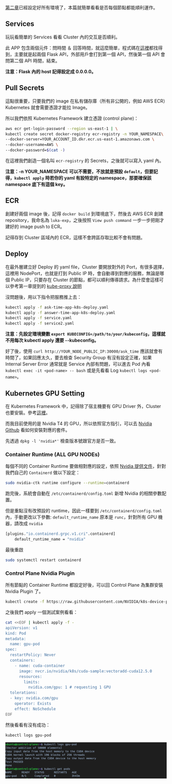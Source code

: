 [第二章](/02_environment_setup/)已經設定好所有環境了，本篇就簡單看看是否每個節點都能順利運作。

## Services

玩玩看簡單的 Services 看看 Cluster 內的交互是否順利。

此 APP 包含兩個元件：問時間 ＆ 回答時間，就這麼簡單，程式碼在[這裡](./toy-test/)都找得到，主要就是起兩個 Flask API，外部用戶會打到第一個 API，然後第一個 API 會問第二個 API 時間，結束。

**注意：Flask 內的 host 記得設定成 0.0.0.0。**

## Pull Secrets

這點很重要，只要我們的 image 在私有儲存庫（所有非公開的，例如 AWS ECR）Kubernetes 就會需要憑證才能拉 Image。

所以我們依照 Kubernetes Framework 建立憑證 (control plane)：

```sh
aws ecr get-login-password --region us-east-1 | \
kubectl create secret docker-registry ecr-registry -n YOUR_NAMESPACE\
--docker-server=YOUR_ACCOUNT_ID.dkr.ecr.us-east-1.amazonaws.com \
--docker-username=AWS \
--docker-password=$(cat -) 
```

在這裡我們創造一個名叫 `ecr-registry` 的 Secrets，之後就可以寫入 yaml 內。

**注意：-n YOUR_NAMESPACE 可以不需要，不放就是預設 `default`，但要記得，`kubectl apply` 時若你的 yaml 有設特定的 namespace，那要確保該 namespace 底下有這個 key。**

## ECR

創建好兩個 image 後，記得 `docker build` 到環境底下，然後去 AWS ECR 創建 repository，我命名為 `luka-exp`，之後按照 `View push command` 一步一步把剛才建好的 image push to ECR。

記得存到 Cluster 區域內的 ECR，這樣不會跨區存取比較不會有問題。

## Deploy

在最外層建立好 Deploy 的 yaml file，Cluster 要開放對外的 Port，有很多選擇，這裡用 NodePort，也就是打到 Public IP 時，會自動導到對應的服務，無論是哪個 Public IP，只要存在 Cluster 的節點，都可以順利傳導請求。為什麼會這樣可以參考第一章提到的 [kube-proxy 說明](/01_kubernetes_introduction/chapter1-2-component-details.md#23-kube-proxy)

沒問題後，用以下指令把服務推上去：
```sh
kubectl apply -f ask-time-app-k8s-deploy.yaml
kubectl apply -f answer-time-app-k8s-deploy.yaml
kubectl apply -f service.yaml
kubectl apply -f service2.yaml
```

**注意：先設定環境變數 `export KUBECONFIG=/path/to/your/kubeconfig`，這樣就不用每次 kubectl apply 還要 --kubeconfig。**

好了後，使用 `curl http://YOUR_NODE_PUBLIC_IP:30000/ask_time` 應該就會有時間了，如果回應太久，要去檢查 Security Group 有沒有設定正確，如果 Internal Server Error 通常就是 Service 內部有問題，可以進去 Pod 內看 `kubectl exec -it <pod-name> -- bash` 或是先看看 Log `kubectl logs <pod-name>`。

## Kubernetes GPU Setting

在 Kubernetes Framework 中，記得除了宿主機要有 GPU Driver 外，Cluster 也要安裝。參考[這裡](https://kubernetes.io/zh-cn/docs/tasks/manage-gpus/scheduling-gpus/)。

而我目前使用的是 Nvidia T4 的 GPU，所以依照官方指引，可以去 [Nvidia Github](https://github.com/NVIDIA/k8s-device-plugin#quick-start) 看如何安裝對應的套件。

先透過 `dpkg -l 'nvidia*'` 檢查版本號跟官方是否一致。

### Container Runtime (ALL GPU NODEs)

每個不同的 Container Runtime 要做相對應的設定，依照 [Nvidia 提供文件](https://docs.nvidia.com/datacenter/cloud-native/container-toolkit/latest/install-guide.html#configuring-containerd-for-kubernetes)，針對我們自己的 `Containerd` 做以下設定：

```sh
sudo nvidia-ctk runtime configure --runtime=containerd
```

跑完後，系統會自動在 `/etc/containerd/config.toml` 新增 Nvidia 的相關參數配置。

但是重點沒有改預設的 runtime，因此一樣要到 `/etc/containerd/config.toml` 內，手動更改以下參數:
`default_runtime_name` 原本是 `runc`，針對所有 GPU 機器，請改成 `nvidia`
```sh
[plugins."io.containerd.grpc.v1.cri".containerd]
    default_runtime_name = "nvidia"
```

最後重啟

```sh
sudo systemctl restart containerd
```

### Control Plane Nvidia Plugin

所有節點的 Container Runtime 都設定好後，可以回 Control Plane 為集群安裝 Nvidia Plugin 了。


```sh
kubectl create -f https://raw.githubusercontent.com/NVIDIA/k8s-device-plugin/v0.17.0/deployments/static/nvidia-device-plugin.yml
```

之後我們 apply 一個測試案例看看：

```sh
cat <<EOF | kubectl apply -f -
apiVersion: v1
kind: Pod
metadata:
  name: gpu-pod
spec:
  restartPolicy: Never
  containers:
    - name: cuda-container
      image: nvcr.io/nvidia/k8s/cuda-sample:vectoradd-cuda12.5.0
      resources:
        limits:
          nvidia.com/gpu: 1 # requesting 1 GPU
  tolerations:
  - key: nvidia.com/gpu
    operator: Exists
    effect: NoSchedule
EOF
```

然後看看有沒有成功：

```sh
kubectl logs gpu-pod
```

![alt text](image-2.png)

